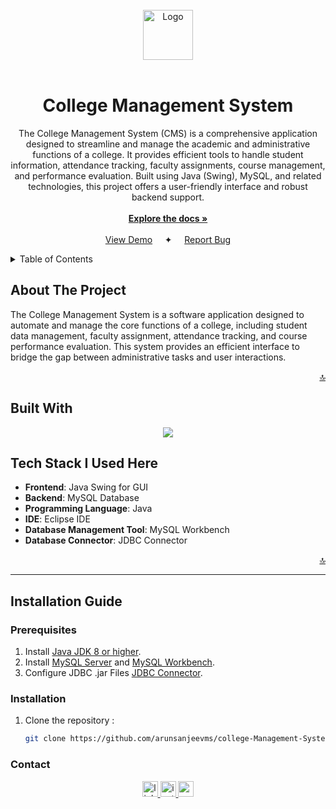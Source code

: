 <br />
<div align="center">
  <a href="https://github.com/github_username/repo_name">
    <img src="./assests/Banner.jpg" alt="Logo" width="80" height="80">
  </a>
<br><br>
<h1 align="center">College Management System</h1>

  <p align="center">
    The College Management System (CMS) is a comprehensive application designed to streamline and manage the academic and administrative functions of a college. It provides efficient tools to handle student information, attendance tracking, faculty assignments, course management, and performance evaluation. Built using Java (Swing), MySQL, and related technologies, this project offers a user-friendly interface and robust backend support.
    <br />
    <br>
    <a href="./Project Documentation"><strong>Explore the docs »</strong></a>
    <br />
    <br />
    <a href="https://github.com/github_username/repo_name">View Demo</a>
    &nbsp&nbsp&nbsp ✦ &nbsp&nbsp&nbsp
    <a href="mailto:msarunsanjeev@gmail.com?subject=Found%20Bug%20in%20Your%20College%20Management%20System%20Repository">Report Bug</a>

  </p>
</div>



<!-- TABLE OF CONTENTS -->
<details>
  <summary>Table of Contents</summary>
 
<ol>
  <li>
    <a href="#courses-management">Courses Management</a>
  </li>
  <li>
    <a href="#subjects-management">Subjects Management</a>
  </li>
  <li>
    <a href="#students-management">Students Management</a>
  </li>
  <li>
    <a href="#faculties-management">Faculties Management</a>
  </li>
  <li>
    <a href="#students-attendance-management">Students Attendance Management</a>
  </li>
  <li>
    <a href="#student-marks-management">Student Marks Management</a>
  </li>
  <li>
    <a href="#rollnumber-generator">Roll Number Generator</a>
  </li>
  <li>
    <a href="#chat-forum">Chat Forum</a>
    <ul>
      <li><a href="#message-delivered">Message Delivered</a></li>
      <li><a href="#unseen-messages">Unseen Messages</a></li>
      <li><a href="#notification">Notification</a></li>
      <li><a href="#group-chatting">Group Chatting</a></li>
    </ul>
  </li>
  <li>
    <a href="#photo-view">Photo View</a>
    <ul>
      <li><a href="#photo-view-of-students">Photo View of Students</a></li>
      <li><a href="#photo-view-of-faculties">Photo View of Faculties</a></li>
    </ul>
  </li>
  <li>
    <a href="#login-history">Login History</a>
    <ul>
      <li><a href="#student-login-history">Student Login History</a></li>
      <li><a href="#faculty-login-history">Faculty Login History</a></li>
    </ul>
  </li>
  <li>
    <a href="#download-marksheet">Download Marksheet</a>
  </li>
  <li>
    <a href="#notification">Notification</a>
  </li>
  <li>
    <a href="#declare-result">Declare Result</a>
  </li>
</ol>

</details>




<!-- ABOUT THE PROJECT -->
## About The Project
The College Management System is a software application designed to automate and manage the core functions of a college, including student data management, faculty assignment, attendance tracking, and course performance evaluation. This system provides an efficient interface to bridge the gap between administrative tasks and user interactions.

<p align="right"><a href="#readme-top">🔝</a></p>



## Built With



<p align="center">
  <a href="https://skillicons.dev">
    <img src="https://skillicons.dev/icons?i=java,mysql,eclipse," />
  </a>
</p>


## Tech Stack I Used Here
- **Frontend**: Java Swing for GUI
- **Backend**: MySQL Database
- **Programming Language**: Java
- **IDE**: Eclipse IDE
- **Database Management Tool**: MySQL Workbench
-  **Database Connector**: JDBC Connector

<p align="right"><a href="#readme-top">🔝</a></p>

---

## Installation Guide
### Prerequisites
1. Install [Java JDK 8 or higher](https://www.oracle.com/java/technologies/javase-downloads.html).
2. Install [MySQL Server](https://dev.mysql.com/downloads/mysql/) and [MySQL Workbench](https://dev.mysql.com/downloads/workbench/).
2. Configure JDBC .jar Files [JDBC Connector](https://dev.mysql.com/downloads/connector/j/).

### Installation


1. Clone the repository :
   ```sh
   git clone https://github.com/arunsanjeevms/college-Management-System.git
   ```


<!-- CONTACT -->
### Contact
<div align="center">

<div align="center">
  <a href="https://www.linkedin.com/in/arunsanjeev/" target="_blank">
    <img src="https://img.shields.io/static/v1?message=LinkedIn&logo=linkedin&label=&color=0077B5&logoColor=white&labelColor=&style=for-the-badge" height="25" alt="linkedin logo"  />
  </a>
  <a href="https://www.instagram.com/arun_sanjeev._/" target="_blank">
    <img src="https://img.shields.io/static/v1?message=Instagram&logo=instagram&label=&color=E4405F&logoColor=white&labelColor=&style=for-the-badge" height="25" alt="instagram logo"  />
  </a>
  <a href="mailto:msarunsanjeev@gmail.com" target="_blank">
    <img src="https://img.shields.io/static/v1?message=Gmail&logo=gmail&label=&color=D14836&logoColor=white&labelColor=&style=for-the-badge" height="25" alt="gmail logo"  />
  </a>
</div>


